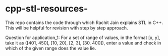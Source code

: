 # cpp-stl-resources-
This repo contains the code through which Rachit Jain explains STL in C++. This will be helpful for revision with step by step approach.

Question for application_1:
For a set of range of values, in the format [x, y], take it as ([401, 450], [10, 20], [2, 3], [30, 400]), enter a value and check in which of the given range does the value lie.
